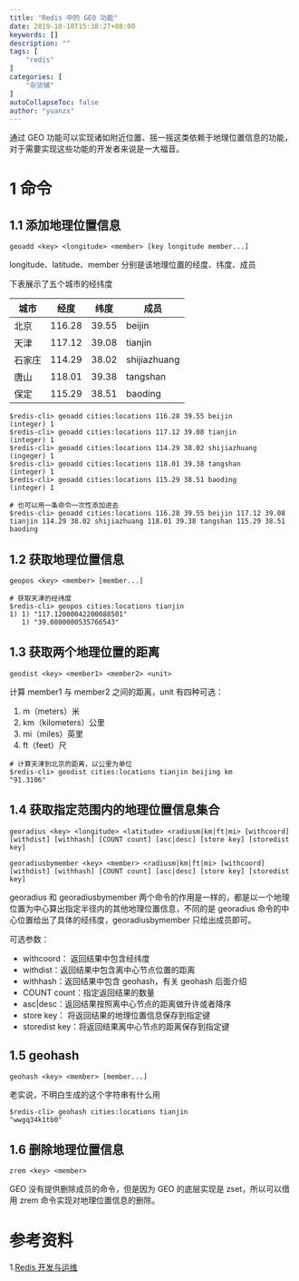 ```yaml
---
title: "Redis 中的 GEO 功能"
date: 2019-10-10T15:38:27+08:00
keywords: []
description: ""
tags: [
    "redis"
]
categories: [
    "杂货铺"
]
autoCollapseToc: false
author: "yuanzx"
---
```


通过 GEO 功能可以实现诸如附近位置、摇一摇这类依赖于地理位置信息的功能，对于需要实现这些功能的开发者来说是一大福音。

# 1 命令

## 1.1 添加地理位置信息

`geoadd <key> <longitude> <member> [key longitude member...]`

longitude、latitude、member 分别是该地理位置的经度、纬度、成员

下表展示了五个城市的经纬度

| 城市   | 经度   | 纬度  | 成员         |
| ------ | ------ | ----- | ------------ |
| 北京   | 116.28 | 39.55 | beijin       |
| 天津   | 117.12 | 39.08 | tianjin      |
| 石家庄 | 114.29 | 38.02 | shijiazhuang |
| 唐山   | 118.01 | 39.38 | tangshan     |
| 保定   | 115.29 | 38.51 | baoding      |

```shell
$redis-cli> geoadd cities:locations 116.28 39.55 beijin
(integer) 1
$redis-cli> geoadd cities:locations 117.12 39.08 tianjin
(integer) 1
$redis-cli> geoadd cities:locations 114.29 38.02 shijiazhuang
(ingeger) 1
$redis-cli> geoadd cities:locations 118.01 39.38 tangshan
(integer) 1
$redis-cli> geoadd cities:locations 115.29 38.51 baoding
(integer) 1

# 也可以用一条命令一次性添加进去
$redis-cli> geoadd cities:locations 116.28 39.55 beijin 117.12 39.08 tianjin 114.29 38.02 shijiazhuang 118.01 39.38 tangshan 115.29 38.51 baoding
```

## 1.2 获取地理位置信息

`geopos <key> <member> [member...]`

```shell
# 获取天津的经纬度
$redis-cli> geopos cities:locations tianjin
1) 1) "117.12000042200088501"
   1) "39.0800000535766543"
```

## 1.3 获取两个地理位置的距离


`geodist <key> <member1> <member2> <unit>`

计算 member1 与 member2 之间的距离，unit 有四种可选：

1. m（meters）米
2. km（kilometers）公里
3. mi（miles）英里
4. ft（feet）尺

```shell
# 计算天津到北京的距离，以公里为单位
$redis-cli> geodist cities:locations tianjin beijing km
"91.3106"
```

## 1.4 获取指定范围内的地理位置信息集合

`georadius <key> <longitude> <latitude> <radiusm|km|ft|mi> [withcoord] [withdist] [withhash] [COUNT count] [asc|desc] [store key] [storedist key]`

`georadiusbymember <key> <member> <radiusm|km|ft|mi> [withcoord] [withdist] [withhash] [COUNT count] [asc|desc] [store key] [storedist key]`

georadius 和 georadiusbymember 两个命令的作用是一样的，都是以一个地理位置为中心算出指定半径内的其他地理位置信息，不同的是 georadius 命令的中心位置给出了具体的经纬度，georadiusbymember 只给出成员即可。

可选参数：

- withcoord： 返回结果中包含经纬度
- withdist：返回结果中包含离中心节点位置的距离
- withhash：返回结果中包含 geohash，有关 geohash 后面介绍
- COUNT count：指定返回结果的数量
- asc|desc：返回结果按照离中心节点的距离做升许或者降序
- store key： 将返回结果的地理位置信息保存到指定键
- storedist key：将返回结果离中心节点的距离保存到指定键 

## 1.5 geohash

`geohash <key> <member> [member...]`

老实说，不明白生成的这个字符串有什么用

```shell
$redis-cli> geohash cities:locations tianjin
"wwgq34k1tb0"
```

## 1.6 删除地理位置信息

`zrem <key> <member>`

GEO 没有提供删除成员的命令，但是因为 GEO 的底层实现是 zset，所以可以借用 zrem 命令实现对地理位置信息的删除。

# 参考资料

1.[Redis 开发与运维](https://gitee.com/zhixiangyuan/bookStorage/raw/master/%E7%BC%96%E7%A8%8B/Redis%20%E5%BC%80%E5%8F%91%E4%B8%8E%E8%BF%90%E7%BB%B4.pdf)